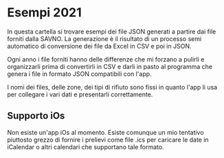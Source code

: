 # Esempi 2021
In questa cartella si trovare esempi dei file JSON generati a partire dai file forniti dalla SAVNO. La generazione è il risultato di un processo semi automatico di conversione dei file da Excel in CSV e poi in JSON.

Ogni anno i file forniti hanno delle differenze che mi forzano a pulirli e organizzarli prima di convertirli in CSV e darli in pasto al programma che genera i file in formato JSON compatibili con l'app.

I nomi dei files, delle zone, dei tipi di rifiuto sono fissi in quanto l'app li usa per collegare i vari dati e presentarli correttamente.

## Supporto iOs
Non esiste un'app iOs al momento. Esiste comunque un mio tentativo piuttosto grezzo di fornire i prelievi come file .ics per caricare le date in iCalendar o altri calendari che supportano tale formato.